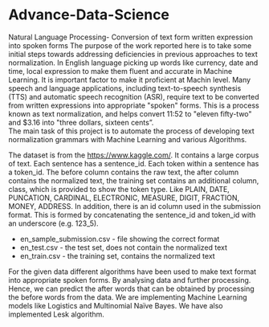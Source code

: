 # Advance-Data-Science
Natural Language Processing- Conversion of text form written expression into spoken forms
The purpose of the work reported here is to take some initial steps towards addressing deficiencies in previous approaches to text normalization. In English language picking up words like currency, date and time, local expression to make them fluent and accurate in Machine Learning. It is important factor to make it proficient at Machin level. 
Many speech and language applications, including text-to-speech synthesis (TTS) and automatic speech recognition (ASR), require text to be converted from written expressions into appropriate "spoken" forms. This is a process known as text normalization, and helps convert 11:52 to "eleven fifty-two" and $3.16 into "three dollars, sixteen cents”.  
The main task of this project is to automate the process of developing text normalization grammars with Machine Learning and various Algorithms.

The dataset is from the https://www.kaggle.com/. 
It contains a large corpus of text. Each sentence has a sentence_id. Each token within a sentence has a token_id. The before column contains the raw text, the after column contains the normalized text, the training set contains an additional column, class, which is provided to show the token type. Like PLAIN, DATE, PUNCATION, CARDINAL, ELECTRONIC, MEASURE, DIGIT, FRACTION, MONEY, ADDRESS. In addition, there is an id column used in the submission format. This is formed by concatenating the sentence_id and token_id with an underscore (e.g. 123_5).
-	en_sample_submission.csv - file showing the correct format 
-	en_test.csv - the test set, does not contain the normalized text 
-	en_train.csv - the training set, contains the normalized text

  For the given data different algorithms have been used to make text format into appropriate spoken forms. By analysing data and further processing. Hence, we can predict the after words that can be obtained by processing the before words from the data. 
We are implementing Machine Learning models like Logistics and Multinomial Naïve Bayes. We have also implemented Lesk algorithm.
